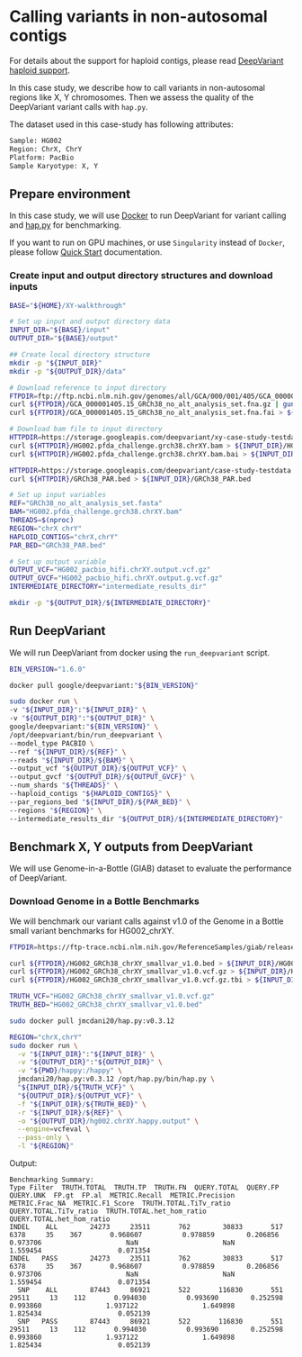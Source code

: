 # Calling variants in non-autosomal contigs

For details about the support for haploid contigs, please read
[DeepVariant haploid support](deepvariant-haploid-support.md).

In this case study, we describe how to call variants in non-autosomal regions
like X, Y chromosomes. Then we assess the quality of the DeepVariant variant
calls with `hap.py`.

The dataset used in this case-study has following attributes:

```bash
Sample: HG002
Region: ChrX, ChrY
Platform: PacBio
Sample Karyotype: X, Y
```

## Prepare environment

In this case study, we will use [Docker](https://docs.docker.com/get-docker/) to
run DeepVariant for variant calling and
[hap.py](https://github.com/illumina/hap.py) for benchmarking.

If you want to run on GPU machines, or use `Singularity` instead of `Docker`,
please follow [Quick Start](deepvariant-quick-start.md) documentation.

### Create input and output directory structures and download inputs

```bash
BASE="${HOME}/XY-walkthrough"

# Set up input and output directory data
INPUT_DIR="${BASE}/input"
OUTPUT_DIR="${BASE}/output"

## Create local directory structure
mkdir -p "${INPUT_DIR}"
mkdir -p "${OUTPUT_DIR}/data"

# Download reference to input directory
FTPDIR=ftp://ftp.ncbi.nlm.nih.gov/genomes/all/GCA/000/001/405/GCA_000001405.15_GRCh38/seqs_for_alignment_pipelines.ucsc_ids
curl ${FTPDIR}/GCA_000001405.15_GRCh38_no_alt_analysis_set.fna.gz | gunzip > ${INPUT_DIR}/GRCh38_no_alt_analysis_set.fasta
curl ${FTPDIR}/GCA_000001405.15_GRCh38_no_alt_analysis_set.fna.fai > ${INPUT_DIR}/GRCh38_no_alt_analysis_set.fasta.fai

# Download bam file to input directory
HTTPDIR=https://storage.googleapis.com/deepvariant/xy-case-study-testdata
curl ${HTTPDIR}/HG002.pfda_challenge.grch38.chrXY.bam > ${INPUT_DIR}/HG002.pfda_challenge.grch38.chrXY.bam
curl ${HTTPDIR}/HG002.pfda_challenge.grch38.chrXY.bam.bai > ${INPUT_DIR}/HG002.pfda_challenge.grch38.chrXY.bam.bai

HTTPDIR=https://storage.googleapis.com/deepvariant/case-study-testdata
curl ${HTTPDIR}/GRCh38_PAR.bed > ${INPUT_DIR}/GRCh38_PAR.bed

# Set up input variables
REF="GRCh38_no_alt_analysis_set.fasta"
BAM="HG002.pfda_challenge.grch38.chrXY.bam"
THREADS=$(nproc)
REGION="chrX chrY"
HAPLOID_CONTIGS="chrX,chrY"
PAR_BED="GRCh38_PAR.bed"

# Set up output variable
OUTPUT_VCF="HG002_pacbio_hifi.chrXY.output.vcf.gz"
OUTPUT_GVCF="HG002_pacbio_hifi.chrXY.output.g.vcf.gz"
INTERMEDIATE_DIRECTORY="intermediate_results_dir"

mkdir -p "${OUTPUT_DIR}/${INTERMEDIATE_DIRECTORY}"
```

## Run DeepVariant

We will run DeepVariant from docker using the `run_deepvariant` script.

```bash
BIN_VERSION="1.6.0"

docker pull google/deepvariant:"${BIN_VERSION}"

sudo docker run \
-v "${INPUT_DIR}":"${INPUT_DIR}" \
-v "${OUTPUT_DIR}":"${OUTPUT_DIR}" \
google/deepvariant:"${BIN_VERSION}" \
/opt/deepvariant/bin/run_deepvariant \
--model_type PACBIO \
--ref "${INPUT_DIR}/${REF}" \
--reads "${INPUT_DIR}/${BAM}" \
--output_vcf "${OUTPUT_DIR}/${OUTPUT_VCF}" \
--output_gvcf "${OUTPUT_DIR}/${OUTPUT_GVCF}" \
--num_shards "${THREADS}" \
--haploid_contigs "${HAPLOID_CONTIGS}" \
--par_regions_bed "${INPUT_DIR}/${PAR_BED}" \
--regions "${REGION}" \
--intermediate_results_dir "${OUTPUT_DIR}/${INTERMEDIATE_DIRECTORY}"
```

## Benchmark X, Y outputs from DeepVariant

We will use Genome-in-a-Bottle (GIAB) dataset to evaluate the performance of
DeepVariant.

### Download Genome in a Bottle Benchmarks

We will benchmark our variant calls against v1.0 of the Genome in a Bottle
small variant benchmarks for HG002_chrXY.

```bash
FTPDIR=https://ftp-trace.ncbi.nlm.nih.gov/ReferenceSamples/giab/release/AshkenazimTrio/HG002_NA24385_son/chrXY_v1.0/GRCh38/SmallVariant

curl ${FTPDIR}/HG002_GRCh38_chrXY_smallvar_v1.0.bed > ${INPUT_DIR}/HG002_GRCh38_chrXY_smallvar_v1.0.bed
curl ${FTPDIR}/HG002_GRCh38_chrXY_smallvar_v1.0.vcf.gz > ${INPUT_DIR}/HG002_GRCh38_chrXY_smallvar_v1.0.vcf.gz
curl ${FTPDIR}/HG002_GRCh38_chrXY_smallvar_v1.0.vcf.gz.tbi > ${INPUT_DIR}/HG002_GRCh38_chrXY_smallvar_v1.0.vcf.gz.tbi

TRUTH_VCF="HG002_GRCh38_chrXY_smallvar_v1.0.vcf.gz"
TRUTH_BED="HG002_GRCh38_chrXY_smallvar_v1.0.bed"
```

```bash
sudo docker pull jmcdani20/hap.py:v0.3.12

REGION="chrX,chrY"
sudo docker run \
  -v "${INPUT_DIR}":"${INPUT_DIR}" \
  -v "${OUTPUT_DIR}":"${OUTPUT_DIR}" \
  -v "${PWD}/happy:/happy" \
  jmcdani20/hap.py:v0.3.12 /opt/hap.py/bin/hap.py \
  "${INPUT_DIR}/${TRUTH_VCF}" \
  "${OUTPUT_DIR}/${OUTPUT_VCF}" \
  -f "${INPUT_DIR}/${TRUTH_BED}" \
  -r "${INPUT_DIR}/${REF}" \
  -o "${OUTPUT_DIR}/hg002.chrXY.happy.output" \
  --engine=vcfeval \
  --pass-only \
  -l "${REGION}"
```

Output:

```
Benchmarking Summary:
Type Filter  TRUTH.TOTAL  TRUTH.TP  TRUTH.FN  QUERY.TOTAL  QUERY.FP  QUERY.UNK  FP.gt  FP.al  METRIC.Recall  METRIC.Precision  METRIC.Frac_NA  METRIC.F1_Score  TRUTH.TOTAL.TiTv_ratio  QUERY.TOTAL.TiTv_ratio  TRUTH.TOTAL.het_hom_ratio  QUERY.TOTAL.het_hom_ratio
INDEL    ALL        24273     23511       762        30833       517       6378     35    367       0.968607          0.978859        0.206856         0.973706                     NaN                     NaN                   1.559454                   0.071354
INDEL   PASS        24273     23511       762        30833       517       6378     35    367       0.968607          0.978859        0.206856         0.973706                     NaN                     NaN                   1.559454                   0.071354
  SNP    ALL        87443     86921       522       116830       551      29511     13    112       0.994030          0.993690        0.252598         0.993860                1.937122                1.649898                   1.825434                   0.052139
  SNP   PASS        87443     86921       522       116830       551      29511     13    112       0.994030          0.993690        0.252598         0.993860                1.937122                1.649898                   1.825434                   0.052139
```

